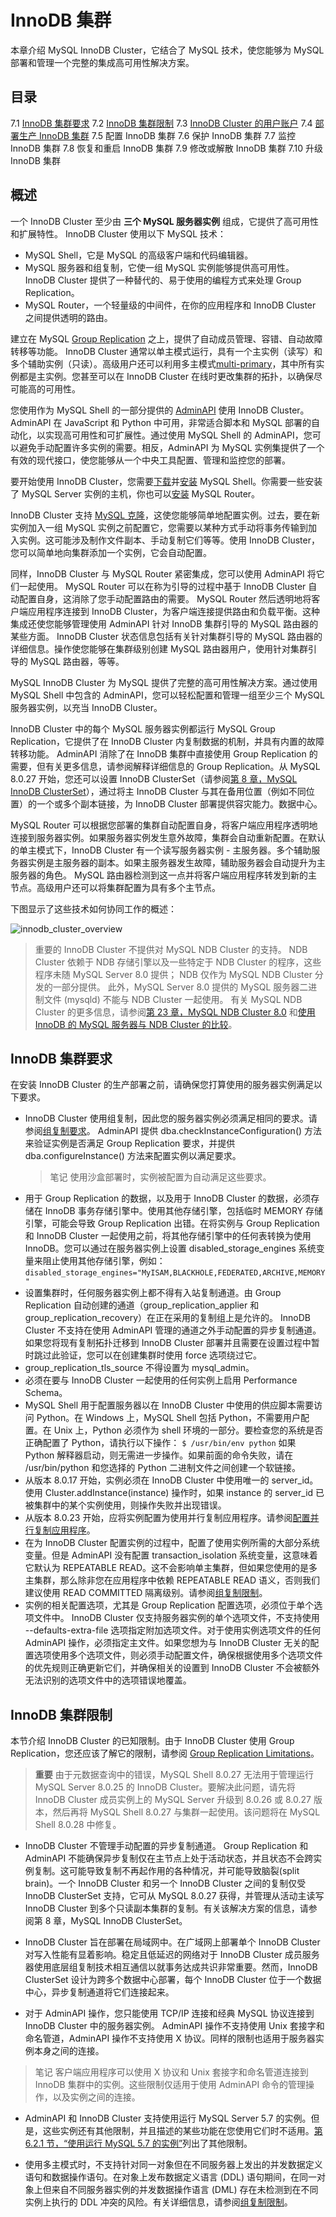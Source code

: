 # InnoDB 集群

本章介绍 MySQL InnoDB Cluster，它结合了 MySQL 技术，使您能够为 MySQL 部署和管理一个完整的集成高可用性解决方案。

## 目录

7.1 [InnoDB 集群要求](#innodb-集群要求)
7.2 [InnoDB 集群限制](#innodb-集群限制)
7.3 [InnoDB Cluster 的用户账户](InnoDB集群的用户帐户.md)
7.4 [部署生产 InnoDB 集群](InnoDB集群生产部署.md)
7.5 配置 InnoDB 集群
7.6 保护 InnoDB 集群
7.7 监控 InnoDB 集群
7.8 恢复和重启 InnoDB 集群
7.9 修改或解散 InnoDB 集群
7.10 升级 InnoDB 集群

## 概述

一个 InnoDB Cluster 至少由 **三个 MySQL 服务器实例** 组成，它提供了高可用性和扩展特性。 InnoDB Cluster 使用以下 MySQL 技术：

- MySQL Shell，它是 MySQL 的高级客户端和代码编辑器。
- MySQL 服务器和组复制，它使一组 MySQL 实例能够提供高可用性。 InnoDB Cluster 提供了一种替代的、易于使用的编程方式来处理 Group Replication。
- MySQL Router，一个轻量级的中间件，在你的应用程序和 InnoDB Cluster 之间提供透明的路由。

建立在 MySQL [Group Replication](https://dev.mysql.com/doc/refman/8.0/en/group-replication.html) 之上，提供了自动成员管理、容错、自动故障转移等功能。 InnoDB Cluster 通常以单主模式运行，具有一个主实例（读写）和多个辅助实例（只读）。高级用户还可以利用多主模式[multi-primary](https://dev.mysql.com/doc/refman/8.0/en/group-replication-multi-primary-mode.html)，其中所有实例都是主实例。您甚至可以在 InnoDB Cluster 在线时更改集群的拓扑，以确保尽可能高的可用性。

您使用作为 MySQL Shell 的一部分提供的 [AdminAPI](https://dev.mysql.com/doc/mysql-shell/8.0/en/admin-api-overview.html) 使用 InnoDB Cluster。 AdminAPI 在 JavaScript 和 Python 中可用，非常适合脚本和 MySQL 部署的自动化，以实现高可用性和可扩展性。通过使用 MySQL Shell 的 AdminAPI，您可以避免手动配置许多实例的需要。相反，AdminAPI 为 MySQL 实例集提供了一个有效的现代接口，使您能够从一个中央工具配置、管理和监控您的部署。

要开始使用 InnoDB Cluster，您需要[下载](https://dev.mysql.com/downloads/shell/)并[安装](https://dev.mysql.com/doc/mysql-shell/8.0/en/mysql-shell-install.html) MySQL Shell。你需要一些安装了 MySQL Server 实例的主机，你也可以[安装](https://dev.mysql.com/doc/mysql-router/8.0/en/mysql-router-installation.html) MySQL Router。

InnoDB Cluster 支持 [MySQL 克隆](https://dev.mysql.com/doc/refman/8.0/en/clone-plugin.html)，这使您能够简单地配置实例。过去，要在新实例加入一组 MySQL 实例之前配置它，您需要以某种方式手动将事务传输到加入实例。这可能涉及制作文件副本、手动复制它们等等。使用 InnoDB Cluster，您可以简单地向集群添加一个实例，它会自动配置。

同样，InnoDB Cluster 与 MySQL Router 紧密集成，您可以使用 AdminAPI 将它们一起使用。 MySQL Router 可以在称为引导的过程中基于 InnoDB Cluster 自动配置自身，这消除了您手动配置路由的需要。 MySQL Router 然后透明地将客户端应用程序连接到 InnoDB Cluster，为客户端连接提供路由和负载平衡。这种集成还使您能够管理使用 AdminAPI 针对 InnoDB 集群引导的 MySQL 路由器的某些方面。 InnoDB Cluster 状态信息包括有关针对集群引导的 MySQL 路由器的详细信息。操作使您能够在集群级别创建 MySQL 路由器用户，使用针对集群引导的 MySQL 路由器，等等。

MySQL InnoDB Cluster 为 MySQL 提供了完整的高可用性解决方案。通过使用 MySQL Shell 中包含的 AdminAPI，您可以轻松配置和管理一组至少三个 MySQL 服务器实例，以充当 InnoDB Cluster。

InnoDB Cluster 中的每个 MySQL 服务器实例都运行 MySQL Group Replication，它提供了在 InnoDB Cluster 内复制数据的机制，并具有内置的故障转移功能。 AdminAPI 消除了在 InnoDB 集群中直接使用 Group Replication 的需要，但有关更多信息，请参阅解释详细信息的 Group Replication。从 MySQL 8.0.27 开始，您还可以设置 InnoDB ClusterSet（请参阅[第 8 章，MySQL InnoDB ClusterSet](https://dev.mysql.com/doc/mysql-shell/8.0/en/innodb-clusterset.html)），通过将主 InnoDB Cluster 与其在备用位置（例如不同位置）的一个或多个副本链接，为 InnoDB Cluster 部署提供容灾能力。数据中心。

MySQL Router 可以根据您部署的集群自动配置自身，将客户端应用程序透明地连接到服务器实例。如果服务器实例发生意外故障，集群会自动重新配置。在默认的单主模式下，InnoDB Cluster 有一个读写服务器实例 - 主服务器。多个辅助服务器实例是主服务器的副本。如果主服务器发生故障，辅助服务器会自动提升为主服务器的角色。 MySQL 路由器检测到这一点并将客户端应用程序转发到新的主节点。高级用户还可以将集群配置为具有多个主节点。

下图显示了这些技术如何协同工作的概述：

![innodb_cluster_overview](../../resources/innodb_cluster_overview.png)

> 重要的
InnoDB Cluster 不提供对 MySQL NDB Cluster 的支持。 NDB Cluster 依赖于 NDB 存储引擎以及一些特定于 NDB Cluster 的程序，这些程序未随 MySQL Server 8.0 提供； NDB 仅作为 MySQL NDB Cluster 分发的一部分提供。 此外，MySQL Server 8.0 提供的 MySQL 服务器二进制文件 (mysqld) 不能与 NDB Cluster 一起使用。 有关 MySQL NDB Cluster 的更多信息，请参阅[第 23 章，MySQL NDB Cluster 8.0](https://dev.mysql.com/doc/refman/8.0/en/mysql-cluster.html) 和[使用 InnoDB 的 MySQL 服务器与 NDB Cluster 的比较](../../MySQL参考手册/NDB集群/NDB集群概述/InnoDB与NDB的比较.md)。

## InnoDB 集群要求

在安装 InnoDB Cluster 的生产部署之前，请确保您打算使用的服务器实例满足以下要求。

- InnoDB Cluster 使用组复制，因此您的服务器实例必须满足相同的要求。请参阅[组复制要求](https://dev.mysql.com/doc/refman/8.0/en/group-replication-requirements.html)。 AdminAPI 提供 dba.checkInstanceConfiguration() 方法来验证实例是否满足 Group Replication 要求，并提供 dba.configureInstance() 方法来配置实例以满足要求。
  > 笔记
  使用沙盒部署时，实例被配置为自动满足这些要求。
- 用于 Group Replication 的数据，以及用于 InnoDB Cluster 的数据，必须存储在 InnoDB 事务存储引擎中。使用其他存储引擎，包括临时 MEMORY 存储引擎，可能会导致 Group Replication 出错。在将实例与 Group Replication 和 InnoDB Cluster 一起使用之前，将其他存储引擎中的任何表转换为使用 InnoDB。您可以通过在服务器实例上设置 disabled_storage_engines 系统变量来阻止使用其他存储引擎，例如：
`disabled_storage_engines="MyISAM,BLACKHOLE,FEDERATED,ARCHIVE,MEMORY"`
- 设置集群时，任何服务器实例上都不得有入站复制通道。由 Group Replication 自动创建的通道（group_replication_applier 和 group_replication_recovery）在正在采用的复制组上是允许的。 InnoDB Cluster 不支持在使​​用 AdminAPI 管理的通道之外手动配置的异步复制通道。如果您将现有复制拓扑迁移到 InnoDB Cluster 部署并且需要在设置过程中暂时跳过此验证，您可以在创建集群时使用 force 选项绕过它。
- group_replication_tls_source 不得设置为 mysql_admin。
- 必须在要与 InnoDB Cluster 一起使用的任何实例上启用 Performance Schema。
- MySQL Shell 用于配置服务器以在 InnoDB Cluster 中使用的供应脚本需要访问 Python。在 Windows 上，MySQL Shell 包括 Python，不需要用户配置。在 Unix 上，Python 必须作为 shell 环境的一部分。要检查您的系统是否正确配置了 Python，请执行以下操作：
`$ /usr/bin/env python`
如果 Python 解释器启动，则无需进一步操作。如果前面的命令失败，请在 /usr/bin/python 和您选择的 Python 二进制文件之间创建一个软链接。
- 从版本 8.0.17 开始，实例必须在 InnoDB Cluster 中使用唯一的 server_id。使用 Cluster.addInstance(instance) 操作时，如果 instance 的 server_id 已被集群中的某个实例使用，则操作失败并出现错误。
- 从版本 8.0.23 开始，应将实例配置为使用并行复制应用程序。请参阅[配置并行复制应用程序](https://dev.mysql.com/doc/mysql-shell/8.0/en/configuring-innodb-cluster.html#configuring-parallel-applier)。
- 在为 InnoDB Cluster 配置实例的过程中，配置了使用实例所需的大部分系统变量。但是 AdminAPI 没有配置 transaction_isolation 系统变量，这意味着它默认为 REPEATABLE READ。这不会影响单主集群，但如果您使用的是多主集群，那么除非您在应用程序中依赖 REPEATABLE READ 语义，否则我们建议使用 READ COMMITTED 隔离级别。请参阅[组复制限制](https://dev.mysql.com/doc/refman/8.0/en/group-replication-limitations.html)。
- 实例的相关配置选项，尤其是 Group Replication 配置选项，必须位于单个选项文件中。 InnoDB Cluster 仅支持服务器实例的单个选项文件，不支持使用 --defaults-extra-file 选项指定附加选项文件。对于使用实例选项文件的任何 AdminAPI 操作，必须指定主文件。如果您想为与 InnoDB Cluster 无关的配置选项使用多个选项文件，则必须手动配置文件，确保根据使用多个选项文件的优先规则正确更新它们，并确保相关的设置到 InnoDB Cluster 不会被额外无法识别的选项文件中的选项错误地覆盖。

## InnoDB 集群限制

本节介绍 InnoDB Cluster 的已知限制。由于 InnoDB Cluster 使用 Group Replication，您还应该了解它的限制，请参阅 [Group Replication Limitations](https://dev.mysql.com/doc/refman/8.0/en/group-replication-limitations.html)。

> **重要**
由于元数据查询中的错误，MySQL Shell 8.0.27 无法用于管理运行 MySQL Server 8.0.25 的 InnoDB Cluster。要解决此问题，请先将 InnoDB Cluster 成员实例上的 MySQL Server 升级到 8.0.26 或 8.0.27 版本，然后再将 MySQL Shell 8.0.27 与集群一起使用。该问题将在 MySQL Shell 8.0.28 中修复。

- InnoDB Cluster 不管理手动配置的异步复制通道。 Group Replication 和 AdminAPI 不能确保异步复制仅在主节点上处于活动状态，并且状态不会跨实例复制。这可能导致复制不再起作用的各种情况，并可能导致脑裂(split brain)。一个 InnoDB Cluster 和另一个 InnoDB Cluster 之间的复制仅受 InnoDB ClusterSet 支持，它可从 MySQL 8.0.27 获得，并管理从活动主读写 InnoDB Cluster 到多个只读副本集群的复制。有关该解决方案的信息，请参阅第 8 章，MySQL InnoDB ClusterSet。

- InnoDB Cluster 旨在部署在局域网中。在广域网上部署单个 InnoDB Cluster 对写入性能有显着影响。稳定且低延迟的网络对于 InnoDB Cluster 成员服务器使用底层组复制技术相互通信以就事务达成共识非常重要。然而，InnoDB ClusterSet 设计为跨多个数据中心部署，每个 InnoDB Cluster 位于一个数据中心，异步复制通道将它们连接起来。

- 对于 AdminAPI 操作，您只能使用 TCP/IP 连接和经典 MySQL 协议连接到 InnoDB Cluster 中的服务器实例。 AdminAPI 操作不支持使用 Unix 套接字和命名管道，AdminAPI 操作不支持使用 X 协议。同样的限制也适用于服务器实例本身之间的连接。

> 笔记
客户端应用程序可以使用 X 协议和 Unix 套接字和命名管道连接到 InnoDB 集群中的实例。这些限制仅适用于使用 AdminAPI 命令的管理操作，以及实例之间的连接。

- AdminAPI 和 InnoDB Cluster 支持使用运行 MySQL Server 5.7 的实例。但是，这些实例还有其他限制，并且描述的某些功能在您使用它们时不适用。[第 6.2.1 节，“使用运行 MySQL 5.7 的实例”](https://dev.mysql.com/doc/mysql-shell/8.0/en/using-version-5-7.html)列出了其他限制。

- 使用多主模式时，不支持针对同一对象但在不同服务器上发出的并发数据定义语句和数据操作语句。在对象上发布数据定义语言 (DDL) 语句期间，在同一对象上但来自不同服务器实例的并发数据操作语言 (DML) 存在未检测到在不同实例上执行的 DDL 冲突的风险。有关详细信息，请参阅[组复制限制](https://dev.mysql.com/doc/refman/8.0/en/group-replication-limitations.html)。
